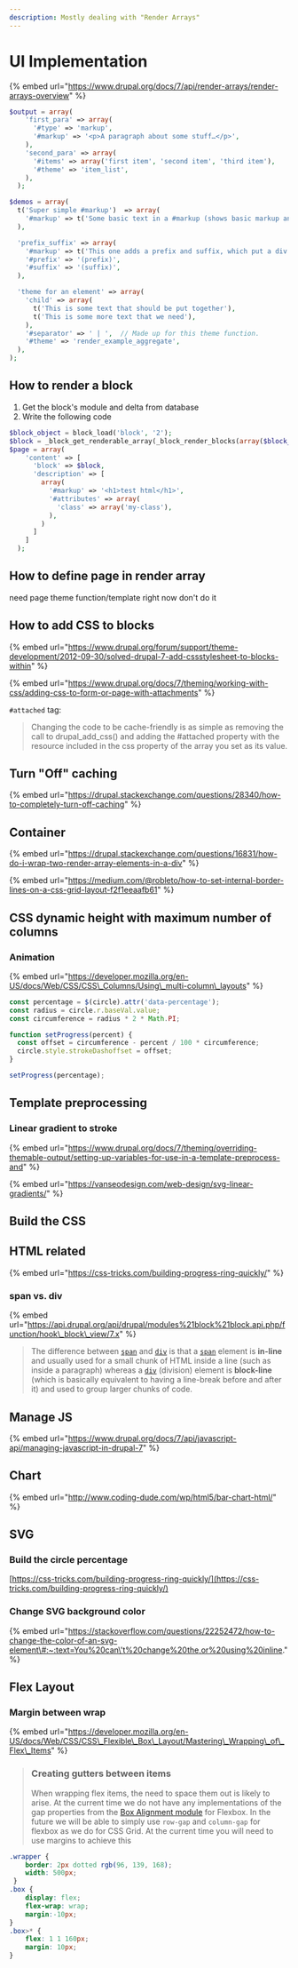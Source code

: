 ```yaml
---
description: Mostly dealing with "Render Arrays"
---
```


# UI Implementation

{% embed url="https://www.drupal.org/docs/7/api/render-arrays/render-arrays-overview" %}

```php
$output = array(
    'first_para' => array(
      '#type' => 'markup',
      '#markup' => '<p>A paragraph about some stuff…</p>',
    ),
    'second_para' => array(
      '#items' => array('first item', 'second item', 'third item'),
      '#theme' => 'item_list',
    ),
  );
```

```php
$demos = array(
  t('Super simple #markup')  => array(
    '#markup' => t('Some basic text in a #markup (shows basic markup and how it is rendered)'),
  ),

  'prefix_suffix' => array(
    '#markup' => t('This one adds a prefix and suffix, which put a div around the item'),
    '#prefix' => '(prefix)',
    '#suffix' => '(suffix)',
  ),

  'theme for an element' => array(
    'child' => array(
      t('This is some text that should be put together'),
      t('This is some more text that we need'),
    ),
    '#separator' => ' | ',  // Made up for this theme function.
    '#theme' => 'render_example_aggregate',
  ),
);
```

## How to render a block

1. Get the block's module and delta from database
2. Write the following code

```php
$block_object = block_load('block', '2');
$block = _block_get_renderable_array(_block_render_blocks(array($block_object)));
$page = array(
    'content' => [
      'block' => $block,
      'description' => [
        array(
          '#markup' => '<h1>test html</h1>',
          '#attributes' => array(
            'class' => array('my-class'),
          ),
        )
      ]
    ]
  );
```

## How to define page in render array

need page theme function/template right now don't do it

## How to add CSS to blocks

{% embed url="https://www.drupal.org/forum/support/theme-development/2012-09-30/solved-drupal-7-add-cssstylesheet-to-blocks-within" %}

{% embed url="https://www.drupal.org/docs/7/theming/working-with-css/adding-css-to-form-or-page-with-attachments" %}

`#attached` tag:

> Changing the code to be cache-friendly is as simple as removing the call to drupal\_add\_css\(\) and adding the \#attached property with the resource included in the css property of the array you set as its value.

## Turn "Off" caching

{% embed url="https://drupal.stackexchange.com/questions/28340/how-to-completely-turn-off-caching" %}

## Container

{% embed url="https://drupal.stackexchange.com/questions/16831/how-do-i-wrap-two-render-array-elements-in-a-div" %}

{% embed url="https://medium.com/@robleto/how-to-set-internal-border-lines-on-a-css-grid-layout-f2f1eeaafb61" %}

## CSS dynamic height with maximum number of columns

### Animation

{% embed url="https://developer.mozilla.org/en-US/docs/Web/CSS/CSS\_Columns/Using\_multi-column\_layouts" %}

```javascript
const percentage = $(circle).attr('data-percentage');
const radius = circle.r.baseVal.value;
const circumference = radius * 2 * Math.PI;

function setProgress(percent) {
  const offset = circumference - percent / 100 * circumference;
  circle.style.strokeDashoffset = offset;
}

setProgress(percentage);
```

## Template preprocessing

### Linear gradient to stroke

{% embed url="https://www.drupal.org/docs/7/theming/overriding-themable-output/setting-up-variables-for-use-in-a-template-preprocess-and" %}

{% embed url="https://vanseodesign.com/web-design/svg-linear-gradients/" %}

## Build the CSS 

## HTML related

{% embed url="https://css-tricks.com/building-progress-ring-quickly/" %}

### span vs. div

{% embed url="https://api.drupal.org/api/drupal/modules%21block%21block.api.php/function/hook\_block\_view/7.x" %}

> The difference between [`span`](https://htmldog.com/references/html/tags/span/) and [`div`](https://htmldog.com/references/html/tags/div/) is that a [`span`](https://htmldog.com/references/html/tags/span/) element is **in-line** and usually used for a small chunk of HTML inside a line \(such as inside a paragraph\) whereas a [`div`](https://htmldog.com/references/html/tags/div/) \(division\) element is **block-line** \(which is basically equivalent to having a line-break before and after it\) and used to group larger chunks of code.

## Manage JS



{% embed url="https://www.drupal.org/docs/7/api/javascript-api/managing-javascript-in-drupal-7" %}

## Chart

{% embed url="http://www.coding-dude.com/wp/html5/bar-chart-html/" %}

## SVG

### Build the circle percentage

[https://css-tricks.com/building-progress-ring-quickly/](https://css-tricks.com/building-progress-ring-quickly/)



### Change SVG background color

{% embed url="https://stackoverflow.com/questions/22252472/how-to-change-the-color-of-an-svg-element\#:~:text=You%20can\'t%20change%20the,or%20using%20inline." %}



## Flex Layout

### Margin between wrap

{% embed url="https://developer.mozilla.org/en-US/docs/Web/CSS/CSS\_Flexible\_Box\_Layout/Mastering\_Wrapping\_of\_Flex\_Items" %}

> ### Creating gutters between items <a id="Creating_gutters_between_items"></a>
>
> When wrapping flex items, the need to space them out is likely to arise. At the current time we do not have any implementations of the gap properties from the [Box Alignment module](https://www.w3.org/TR/css-align-3/) for Flexbox. In the future we will be able to simply use `row-gap` and `column-gap` for flexbox as we do for CSS Grid. At the current time you will need to use margins to achieve this



```css
.wrapper {
    border: 2px dotted rgb(96, 139, 168);
    width: 500px;
 }
.box {
    display: flex;
    flex-wrap: wrap;
    margin:-10px;
}
.box>* {
    flex: 1 1 160px;
    margin: 10px;
}
```



